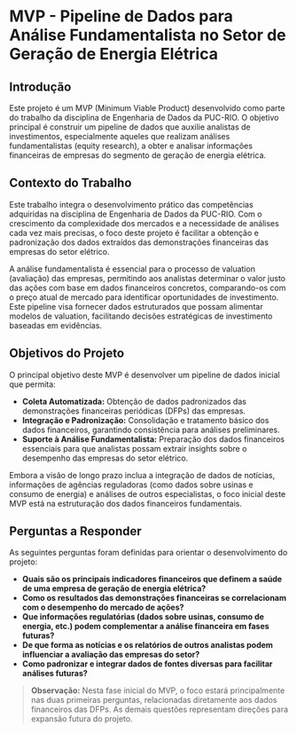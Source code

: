 # MVP - Pipeline de Dados para Análise Fundamentalista no Setor de Geração de Energia Elétrica

## Introdução

Este projeto é um MVP (Minimum Viable Product) desenvolvido como parte do trabalho da disciplina de Engenharia de Dados da PUC-RIO. O objetivo principal é construir um pipeline de dados que auxilie analistas de investimentos, especialmente aqueles que realizam análises fundamentalistas (equity research), a obter e analisar informações financeiras de empresas do segmento de geração de energia elétrica.

## Contexto do Trabalho

Este trabalho integra o desenvolvimento prático das competências adquiridas na disciplina de Engenharia de Dados da PUC-RIO. Com o crescimento da complexidade dos mercados e a necessidade de análises cada vez mais precisas, o foco deste projeto é facilitar a obtenção e padronização dos dados extraídos das demonstrações financeiras das empresas do setor elétrico.

A análise fundamentalista é essencial para o processo de valuation (avaliação) das empresas, permitindo aos analistas determinar o valor justo das ações com base em dados financeiros concretos, comparando-os com o preço atual de mercado para identificar oportunidades de investimento. Este pipeline visa fornecer dados estruturados que possam alimentar modelos de valuation, facilitando decisões estratégicas de investimento baseadas em evidências.

## Objetivos do Projeto

O principal objetivo deste MVP é desenvolver um pipeline de dados inicial que permita:

- **Coleta Automatizada:** Obtenção de dados padronizados das demonstrações financeiras periódicas (DFPs) das empresas.
- **Integração e Padronização:** Consolidação e tratamento básico dos dados financeiros, garantindo consistência para análises preliminares.
- **Suporte à Análise Fundamentalista:** Preparação dos dados financeiros essenciais para que analistas possam extrair insights sobre o desempenho das empresas do setor elétrico.

Embora a visão de longo prazo inclua a integração de dados de notícias, informações de agências reguladoras (como dados sobre usinas e consumo de energia) e análises de outros especialistas, o foco inicial deste MVP está na estruturação dos dados financeiros fundamentais.

## Perguntas a Responder

As seguintes perguntas foram definidas para orientar o desenvolvimento do projeto:

- **Quais são os principais indicadores financeiros que definem a saúde de uma empresa de geração de energia elétrica?**
- **Como os resultados das demonstrações financeiras se correlacionam com o desempenho do mercado de ações?**
- **Que informações regulatórias (dados sobre usinas, consumo de energia, etc.) podem complementar a análise financeira em fases futuras?**
- **De que forma as notícias e os relatórios de outros analistas podem influenciar a avaliação das empresas do setor?**
- **Como padronizar e integrar dados de fontes diversas para facilitar análises futuras?**

> **Observação:** Nesta fase inicial do MVP, o foco estará principalmente nas duas primeiras perguntas, relacionadas diretamente aos dados financeiros das DFPs. As demais questões representam direções para expansão futura do projeto.